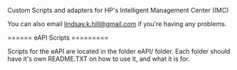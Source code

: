 
Custom Scripts and adapters for HP's Intelligent Management Center (IMC)







You can also email lindsay.k.hill@gmail.com if you're having any problems.

====== eAPI Scripts =========

Scripts for the eAPI are located in the folder eAPI/ folder.  Each folder should have it's own README.TXT on how to use it, and what it is for.